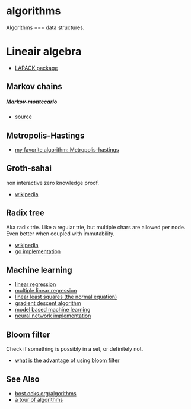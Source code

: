 # algorithms
Algorithms === data structures.

# Lineair algebra
- [LAPACK package](http://en.wikipedia.org/wiki/LAPACK)

## Markov chains

##### Markov-montecarlo
- [source](http://en.wikipedia.org/wiki/Markov_chain_Monte_Carlo)

## Metropolis-Hastings
- [my favorite algorithm: Metropolis-hastings](http://flynnmichael.com/2015/06/01/my-favorite-algorithm-metropolis-hastings/)

## Groth-sahai
non interactive zero knowledge proof.
- [wikipedia](http://en.wikipedia.org/wiki/Non-interactive_zero-knowledge_proof)

## Radix tree
Aka radix trie. Like a regular trie, but multiple chars are allowed per node.
Even better when coupled with immutability.

- [wikipedia](http://en.wikipedia.org/wiki/Radix_tree)
- [go implementation](https://github.com/hashicorp/go-immutable-radix/blob/master/iradix.go)

## Machine learning
- [linear regression](http://en.wikipedia.org/wiki/Linear_regression)
- [multiple linear regression](http://en.wikipedia.org/wiki/Linear_regression#Simple_and_multiple_regression)
- [linear least squares (the normal equation)](http://en.wikipedia.org/wiki/Linear_least_squares_(mathematics))
- [gradient descent algorithm](http://en.wikipedia.org/wiki/Gradient_descent)
- [model based machine learning](http://www.mbmlbook.com/toc.html)
- [neural network implementation](http://peterroelants.github.io/posts/neural_network_implementation_part01/)

## Bloom filter
Check if something is possibly in a set, or definitely not.
- [what is the advantage of using bloom filter](http://stackoverflow.com/questions/4282375/what-is-the-advantage-to-using-bloom-filters)

## See Also
- [bost.ocks.org/algorithms](http://bost.ocks.org/mike/algorithms/)
- [a tour of algorithms](http://machinelearningmastery.com/a-tour-of-machine-learning-algorithms/)
